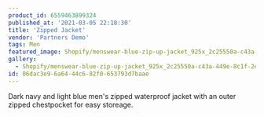 ```yaml
---
product_id: 6559463899324
published_at: '2021-03-05 22:18:30'
title: 'Zipped Jacket'
vendor: 'Partners Demo'
tags: Men
featured_image: Shopify/menswear-blue-zip-up-jacket_925x_2c25550a-c43a-449e-8c1f-2ecf4875cbf3.jpg
gallery:
  - Shopify/menswear-blue-zip-up-jacket_925x_2c25550a-c43a-449e-8c1f-2ecf4875cbf3.jpg
id: 06dac3e9-6a64-44c6-82f0-653793d7baae
---
```

<p>Dark navy and light blue men's zipped waterproof jacket with an outer zipped chestpocket for easy storeage.</p>